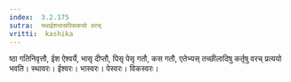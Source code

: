 ```yaml
---
index:  3.2.175
sutra:  स्थाईशभासपिसकसो वरच्
vritti:  kashika 
---
```


ष्ठा गतिनिवृत्तौ, ईश ऐश्वर्ये, भासृ दीप्तौ, पिसृ पेसृ गतौ, कस गतौ, एतेभ्यस् तच्छीलादिषु कर्तृषु वरच् प्रत्ययो भवति। स्थावरः। ईश्वरः। भास्वरः। पेस्वरः। विकस्वरः।

